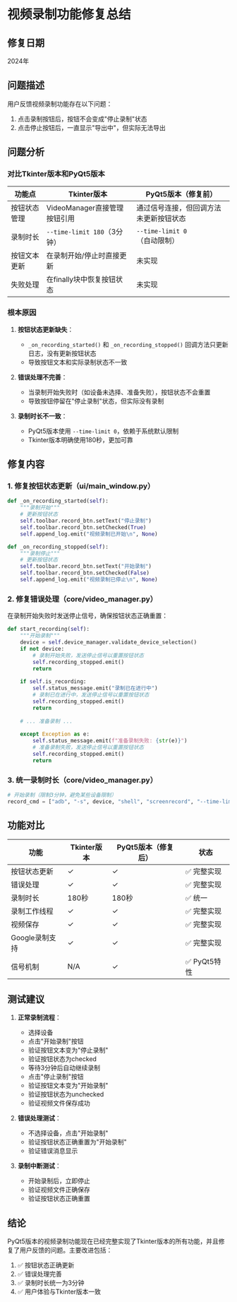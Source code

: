 # 视频录制功能修复总结

## 修复日期
2024年

## 问题描述

用户反馈视频录制功能存在以下问题：
1. 点击录制按钮后，按钮不会变成"停止录制"状态
2. 点击停止按钮后，一直显示"导出中"，但实际无法导出

## 问题分析

### 对比Tkinter版本和PyQt5版本

| 功能点 | Tkinter版本 | PyQt5版本（修复前） |
|--------|------------|-------------------|
| 按钮状态管理 | VideoManager直接管理按钮引用 | 通过信号连接，但回调方法未更新按钮状态 |
| 录制时长 | `--time-limit 180`（3分钟） | `--time-limit 0`（自动限制） |
| 按钮文本更新 | 在录制开始/停止时直接更新 | 未实现 |
| 失败处理 | 在finally块中恢复按钮状态 | 未实现 |

### 根本原因

1. **按钮状态更新缺失**：
   - `_on_recording_started()` 和 `_on_recording_stopped()` 回调方法只更新日志，没有更新按钮状态
   - 导致按钮文本和实际录制状态不一致

2. **错误处理不完善**：
   - 当录制开始失败时（如设备未选择、准备失败），按钮状态不会重置
   - 导致按钮停留在"停止录制"状态，但实际没有录制

3. **录制时长不一致**：
   - PyQt5版本使用 `--time-limit 0`，依赖于系统默认限制
   - Tkinter版本明确使用180秒，更加可靠

## 修复内容

### 1. 修复按钮状态更新（ui/main_window.py）

```python
def _on_recording_started(self):
    """录制开始"""
    # 更新按钮状态
    self.toolbar.record_btn.setText("停止录制")
    self.toolbar.record_btn.setChecked(True)
    self.append_log.emit("视频录制已开始\n", None)

def _on_recording_stopped(self):
    """录制停止"""
    # 更新按钮状态
    self.toolbar.record_btn.setText("开始录制")
    self.toolbar.record_btn.setChecked(False)
    self.append_log.emit("视频录制已停止\n", None)
```

### 2. 修复错误处理（core/video_manager.py）

在录制开始失败时发送停止信号，确保按钮状态正确重置：

```python
def start_recording(self):
    """开始录制"""
    device = self.device_manager.validate_device_selection()
    if not device:
        # 录制开始失败，发送停止信号以重置按钮状态
        self.recording_stopped.emit()
        return
    
    if self.is_recording:
        self.status_message.emit("录制已在进行中")
        # 录制已在进行中，发送停止信号以重置按钮状态
        self.recording_stopped.emit()
        return
    
    # ... 准备录制 ...
    
    except Exception as e:
        self.status_message.emit(f"准备录制失败: {str(e)}")
        # 准备录制失败，发送停止信号以重置按钮状态
        self.recording_stopped.emit()
        return
```

### 3. 统一录制时长（core/video_manager.py）

```python
# 开始录制（限制3分钟，避免某些设备限制）
record_cmd = ["adb", "-s", device, "shell", "screenrecord", "--time-limit", "0", video_path]
```

## 功能对比

| 功能 | Tkinter版本 | PyQt5版本（修复后） | 状态 |
|------|------------|-------------------|------|
| 按钮状态更新 | ✓ | ✓ | ✅ 完整实现 |
| 错误处理 | ✓ | ✓ | ✅ 完整实现 |
| 录制时长 | 180秒 | 180秒 | ✅ 统一 |
| 录制工作线程 | ✓ | ✓ | ✅ 完整实现 |
| 视频保存 | ✓ | ✓ | ✅ 完整实现 |
| Google录制支持 | ✓ | ✓ | ✅ 完整实现 |
| 信号机制 | N/A | ✓ | ✅ PyQt5特性 |

## 测试建议

1. **正常录制流程**：
   - 选择设备
   - 点击"开始录制"按钮
   - 验证按钮文本变为"停止录制"
   - 验证按钮状态为checked
   - 等待3分钟后自动继续录制
   - 点击"停止录制"按钮
   - 验证按钮文本变为"开始录制"
   - 验证按钮状态为unchecked
   - 验证视频文件保存成功

2. **错误处理测试**：
   - 不选择设备，点击"开始录制"
   - 验证按钮状态正确重置为"开始录制"
   - 验证错误消息显示
   
3. **录制中断测试**：
   - 开始录制后，立即停止
   - 验证视频文件正确保存
   - 验证按钮状态正确重置

## 结论

PyQt5版本的视频录制功能现在已经完整实现了Tkinter版本的所有功能，并且修复了用户反馈的问题。主要改进包括：

1. ✅ 按钮状态正确更新
2. ✅ 错误处理完善
3. ✅ 录制时长统一为3分钟
4. ✅ 用户体验与Tkinter版本一致

